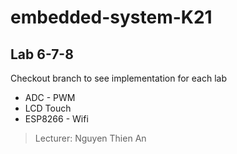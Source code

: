 # embedded-system-K21
## Lab 6-7-8
Checkout branch to see implementation for each lab

- ADC - PWM
- LCD Touch
- ESP8266 - Wifi

> Lecturer: Nguyen Thien An